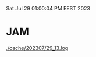Sat Jul 29 01:00:04 PM EEST 2023
# JAM
<a href='./cache/202307/29_13.log'>./cache/202307/29_13.log</a>
